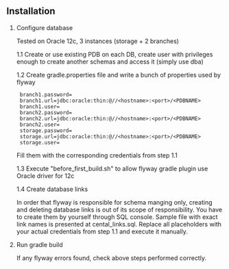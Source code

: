 Installation
---

1. Configure database

    Tested on Oracle 12c, 3 instances (storage + 2 branches)
    
    1.1 Create or use existing PDB on each DB, create user with privileges enough to create another schemas and access it (simply use dba)
    
    1.2 Create gradle.properties file and write a bunch of properties used by flyway
    
        branch1.password=
        branch1.url=jdbc:oracle:thin:@//<hostname>:<port>/<PDBNAME>
        branch1.user=
        branch2.password=
        branch2.url=jdbc:oracle:thin:@//<hostname>:<port>/<PDBNAME>
        branch2.user=
        storage.password=
        storage.url=jdbc:oracle:thin:@//<hostname>:<port>/<PDBNAME>
        storage.user=
        
    Fill them with the corresponding credentials from step 1.1
    
    1.3 Execute "before_first_build.sh" to allow flyway gradle plugin use Oracle driver for 12c
    
    1.4 Create database links
    
    In order that flyway is responsible for schema manging only, creating and deleting database links is out of its scope of responsibility.
    You have to create them by yourself through SQL console. Sample file with exact link names is presented at cental_links.sql.
    Replace all placeholders with your actual credentials from step 1.1 and execute it manually.
    
2. Run gradle build
    
    If any flyway errors found, check above steps performed correctly.
        
    